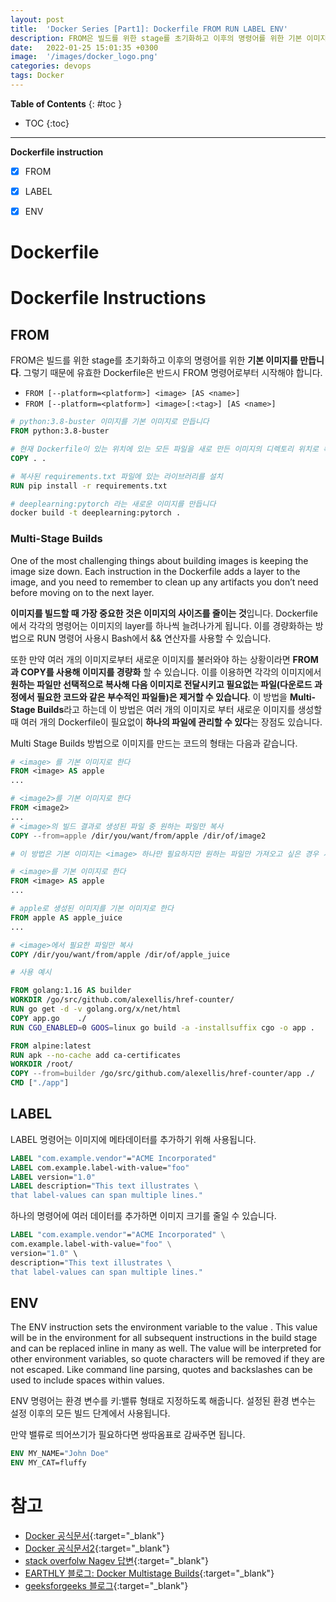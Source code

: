 ```yaml
---
layout: post
title:  'Docker Series [Part1]: Dockerfile FROM RUN LABEL ENV'
description: FROM은 빌드를 위한 stage를 초기화하고 이후의 명령어를 위한 기본 이미지를 만듭니다.
date:   2022-01-25 15:01:35 +0300
image:  '/images/docker_logo.png'
categories: devops
tags: Docker
---
```


**Table of Contents**
{: #toc }
*  TOC
{:toc}

---
**Dockerfile instruction**

- [x] FROM
- [x] LABEL
- [x] ENV


# Dockerfile  

# Dockerfile Instructions  

## FROM  
FROM은 빌드를 위한 stage를 초기화하고 이후의 명령어를 위한 **기본 이미지를 만듭니다**. 그렇기 때문에 유효한 Dockerfile은 반드시 FROM 명령어로부터 시작해야 합니다.  

- `FROM [--platform=<platform>] <image> [AS <name>]`
- `FROM [--platform=<platform>] <image>[:<tag>] [AS <name>]`

```dockerfile
# python:3.8-buster 이미지를 기본 이미지로 만듭니다
FROM python:3.8-buster

# 현재 Dockerfile이 있는 위치에 있는 모든 파일을 새로 만든 이미지의 디렉토리 위치로 복사합니다
COPY . .

# 복사된 requirements.txt 파일에 있는 라이브러리를 설치
RUN pip install -r requirements.txt
```

```sh
# deeplearning:pytorch 라는 새로운 이미지를 만듭니다
docker build -t deeplearning:pytorch .
```

### Multi-Stage Builds  
One of the most challenging things about building images is keeping the image size down. Each instruction in the Dockerfile adds a layer to the image, and you need to remember to clean up any artifacts you don’t need before moving on to the next layer.  

**이미지를 빌드할 때 가장 중요한 것은 이미지의 사이즈를 줄이는 것**입니다. Dockerfile에서 각각의 명령어는 이미지의 layer를 하나씩 늘려나가게 됩니다. 이를 경량화하는 방법으로 RUN 명령어 사용시 Bash에서 && 연산자를 사용할 수 있습니다.  

또한 만약 여러 개의 이미지로부터 새로운 이미지를 불러와야 하는 상황이라면 **FROM 과 COPY를 사용해 이미지를 경량화** 할 수 있습니다. 이를 이용하면 각각의 이미지에서 **원하는 파일만 선택적으로 복사해 다음 이미지로 전달시키고 필요없는 파일(다운로드 과정에서 필요한 코드와 같은 부수적인 파일들)은 제거할 수 있습니다**. 이 방법을 **Multi-Stage Builds**라고 하는데 이 방법은 여러 개의 이미지로 부터 새로운 이미지를 생성할 때 여러 개의 Dockerfile이 필요없이 **하나의 파일에 관리할 수 있다**는 장점도 있습니다.  

Multi Stage Builds 방법으로 이미지를 만드는 코드의 형태는 다음과 같습니다.  

```dockerfile
# <image> 를 기본 이미지로 한다
FROM <image> AS apple
...

# <image2>를 기본 이미지로 한다
FROM <image2>
...
# <image>의 빌드 결과로 생성된 파일 중 원하는 파일만 복사
COPY --from=apple /dir/you/want/from/apple /dir/of/image2
```

```dockerfile
# 이 방법은 기본 이미지는 <image> 하나만 필요하지만 원하는 파일만 가져오고 싶은 경우 사용하는 것 같다

# <image>를 기본 이미지로 한다
FROM <image> AS apple
...

# apple로 생성된 이미지를 기본 이미지로 한다
FROM apple AS apple_juice
...

# <image>에서 필요한 파일만 복사
COPY /dir/you/want/from/apple /dir/of/apple_juice
```

```dockerfile
# 사용 예시

FROM golang:1.16 AS builder
WORKDIR /go/src/github.com/alexellis/href-counter/
RUN go get -d -v golang.org/x/net/html  
COPY app.go    ./
RUN CGO_ENABLED=0 GOOS=linux go build -a -installsuffix cgo -o app .

FROM alpine:latest  
RUN apk --no-cache add ca-certificates
WORKDIR /root/
COPY --from=builder /go/src/github.com/alexellis/href-counter/app ./
CMD ["./app"]  
```



## LABEL  

LABEL 명령어는 이미지에 메타데이터를 추가하기 위해 사용됩니다.  

```dockerfile
LABEL "com.example.vendor"="ACME Incorporated"
LABEL com.example.label-with-value="foo"
LABEL version="1.0"
LABEL description="This text illustrates \
that label-values can span multiple lines."
```

하나의 명령어에 여러 데이터를 추가하면 이미지 크기를 줄일 수 있습니다.  

```dockerfile
LABEL "com.example.vendor"="ACME Incorporated" \
com.example.label-with-value="foo" \
version="1.0" \ 
description="This text illustrates \
that label-values can span multiple lines."
```

## ENV  

The ENV instruction sets the environment variable <key> to the value <value>. This value will be in the environment for all subsequent instructions in the build stage and can be replaced inline in many as well. The value will be interpreted for other environment variables, so quote characters will be removed if they are not escaped. Like command line parsing, quotes and backslashes can be used to include spaces within values.

ENV 명령어는 환경 변수를 키:밸류 형태로 지정하도록 해줍니다. 설정된 환경 변수는 설정 이후의 모든 빌드 단계에서 사용됩니다.  

만약 밸류로 띄어쓰기가 필요하다면 쌍따옴표로 감싸주면 됩니다.  

```dockerfile
ENV MY_NAME="John Doe"
ENV MY_CAT=fluffy
```

# 참고

- [Docker 공식문서](https://docs.docker.com/engine/reference/builder/#cmd){:target="_blank"}  
- [Docker 공식문서2](https://docs.docker.com/develop/develop-images/multistage-build/){:target="_blank"}  
- [stack overfolw Nagev 답변](https://stackoverflow.com/questions/33322103/multiple-froms-what-it-means){:target="_blank"}  
- [EARTHLY 블로그: Docker Multistage Builds](https://earthly.dev/blog/docker-multistage/){:target="_blank"}  
- [geeksforgeeks 블로그](https://www.geeksforgeeks.org/how-to-combine-multiple-base-images-using-single-dockerfile/){:target="_blank"}  
